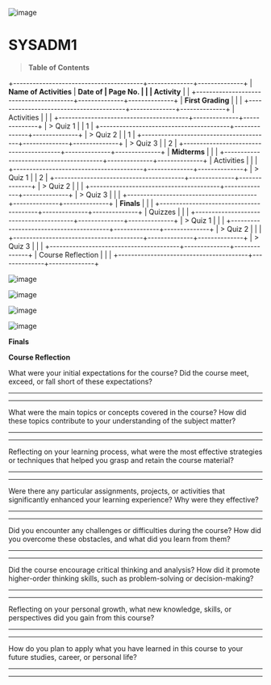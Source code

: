 ![image](https://github.com/user-attachments/assets/8554dca4-1a1f-40a8-894f-d06946f500e8)


# SYSADM1

> **Table of Contents**

+----------------------------------------+--------------+--------------+
| **Name of Activities**                 | **Date of    | **Page No.** |
|                                        | Activity**   |              |
+----------------------------------------+--------------+--------------+
| **First Grading**                      |              |              |
+----------------------------------------+--------------+--------------+
| Activities                             |              |              |
+----------------------------------------+--------------+--------------+
| > Quiz 1                               |              |      1       |
+----------------------------------------+--------------+--------------+
| > Quiz 2                               |              |       1      |
+----------------------------------------+--------------+--------------+
| > Quiz 3                               |              |       2      |
+----------------------------------------+--------------+--------------+
| **Midterms**                           |              |              |
+----------------------------------------+--------------+--------------+
| Activities                             |              |              |
+----------------------------------------+--------------+--------------+
| > Quiz 1                               |              |        2     |
+----------------------------------------+--------------+--------------+
| > Quiz 2                               |              |              |
+----------------------------------------+--------------+--------------+
| > Quiz 3                               |              |              |
+----------------------------------------+--------------+--------------+
| **Finals**                             |              |              |
+----------------------------------------+--------------+--------------+
| Quizzes                                |              |              |
+----------------------------------------+--------------+--------------+
| > Quiz 1                               |              |              |
+----------------------------------------+--------------+--------------+
| > Quiz 2                               |              |              |
+----------------------------------------+--------------+--------------+
| > Quiz 3                               |              |              |
+----------------------------------------+--------------+--------------+
| Course Reflection                      |              |              |
+----------------------------------------+--------------+--------------+


![image](https://github.com/user-attachments/assets/beab64f3-2bc8-4273-a29c-ba57fd185df6)

![image](https://github.com/user-attachments/assets/118d9812-64e4-40c4-b8a6-8cbd87637d44)
                                                                                     
![image](https://github.com/user-attachments/assets/c4fa89a4-b45d-48be-af64-439847098585)

![image](https://github.com/user-attachments/assets/88d2bede-0842-4ad6-a844-127e01ca2711)


**Finals**

**Course Reflection**

What were your initial expectations for the course? Did the course meet,
exceed, or fall short of these expectations?

  -----------------------------------------------------------------------

  -----------------------------------------------------------------------

What were the main topics or concepts covered in the course? How did
these topics contribute to your understanding of the subject matter?

  -----------------------------------------------------------------------

  -----------------------------------------------------------------------

Reflecting on your learning process, what were the most effective
strategies or techniques that helped you grasp and retain the course
material?

  -----------------------------------------------------------------------

  -----------------------------------------------------------------------

Were there any particular assignments, projects, or activities that
significantly enhanced your learning experience? Why were they
effective?

  -----------------------------------------------------------------------

  -----------------------------------------------------------------------

Did you encounter any challenges or difficulties during the course? How
did you overcome these obstacles, and what did you learn from them?

  -----------------------------------------------------------------------

  -----------------------------------------------------------------------

Did the course encourage critical thinking and analysis? How did it
promote higher-order thinking skills, such as problem-solving or
decision-making?

  -----------------------------------------------------------------------

  -----------------------------------------------------------------------

Reflecting on your personal growth, what new knowledge, skills, or
perspectives did you gain from this course?

  -----------------------------------------------------------------------

  -----------------------------------------------------------------------

How do you plan to apply what you have learned in this course to your
future studies, career, or personal life?

  -----------------------------------------------------------------------

  -----------------------------------------------------------------------
